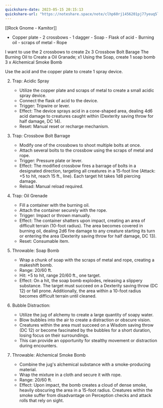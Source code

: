 ```yaml
---
quickshare-date: 2023-05-15 20:15:13
quickshare-url: "https://noteshare.space/note/clhp60rj1456201pj77yeuq5l#tyl6Tl3q0tSftYgGjsPPtbTmfPqWzMA2Gup4DFY8vQQ"
---
```


[[Rock Gnome - Kamitor]]

- Copper plate - 2 crossbows - 1 dagger - Soap - Flask of acid - Burning oil - scraps of metal - Rope


I want to use the 2 crossbows to create 2x 3 Crossbow Bolt Barage
The Burning Oil to Create a Oil Granade; x1
Using the Soap, create 1 soap bomb
3 x Alchemical Smoke Bomb

Use the acid and the copper plate to create 1 spray device.

2.  Trap: Acidic Spray
    
    -   Utilize the copper plate and scraps of metal to create a small acidic spray device.
    -   Connect the flask of acid to the device.
    -   Trigger: Tripwire or lever.
    -   Effect: The device sprays acid in a cone-shaped area, dealing 4d6 acid damage to creatures caught within (Dexterity saving throw for half damage, DC 14).
    -   Reset: Manual reset or recharge mechanism.

3.  Trap: Crossbow Bolt Barrage
    
    -   Modify one of the crossbows to shoot multiple bolts at once.
    -   Attach several bolts to the crossbow using the scraps of metal and rope.
    -   Trigger: Pressure plate or lever.
    -   Effect: The modified crossbow fires a barrage of bolts in a designated direction, targeting all creatures in a 15-foot line (Attack: +5 to hit, reach 15 ft., line). Each target hit takes 1d8 piercing damage.
    -   Reload: Manual reload required.

4.  Trap: Oil Grenade
    
    -   Fill a container with the burning oil.
    -   Attach the container securely with the rope.
    -   Trigger: Impact or thrown manually.
    -   Effect: The container shatters upon impact, creating an area of difficult terrain (10-foot radius). The area becomes covered in burning oil, dealing 2d6 fire damage to any creature starting its turn or entering the area (Dexterity saving throw for half damage, DC 13).
    -   Reset: Consumable item.
5.  Throwable: Soap Bomb
    
    -   Wrap a chunk of soap with the scraps of metal and rope, creating a makeshift bomb.
    -   Range: 20/60 ft.
    -   Hit: +5 to hit, range 20/60 ft., one target.
    -   Effect: On a hit, the soap bomb explodes, releasing a slippery substance. The target must succeed on a Dexterity saving throw (DC 12) or fall prone. Additionally, the area within a 10-foot radius becomes difficult terrain until cleaned.

7.  Bubble Distraction:
    
    -   Utilize the jug of alchemy to create a large quantity of soapy water.
    -   Blow bubbles into the air to create a distraction or obscure vision.
    -   Creatures within the area must succeed on a Wisdom saving throw (DC 12) or become fascinated by the bubbles for a short duration, losing focus on their surroundings.
    -   This can provide an opportunity for stealthy movement or distraction during encounters.

8.  Throwable: Alchemical Smoke Bomb
    
    -   Combine the jug's alchemical substance with a smoke-producing material.
    -   Wrap the mixture in a cloth and secure it with rope.
    -   Range: 20/60 ft.
    -   Effect: Upon impact, the bomb creates a cloud of dense smoke, heavily obscuring the area in a 15-foot radius. Creatures within the smoke suffer from disadvantage on Perception checks and attack rolls that rely on sight.


